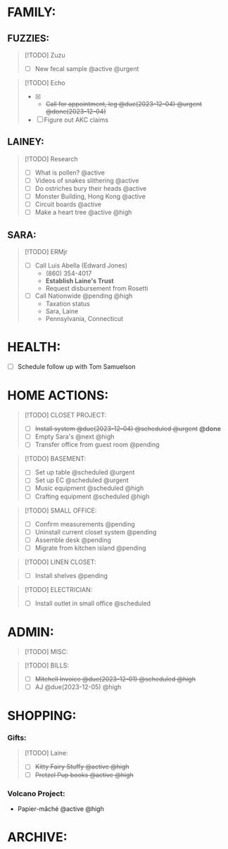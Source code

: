# FAMILY:
## FUZZIES:
> [!TODO] Zuzu
> - [ ] New fecal sample @active @urgent

> [!TODO] Echo
> - [x] - ~~Call for appointment, leg @due(2023-12-04) @urgent @done(2023-12-04)~~
> - [ ] Figure out AKC claims

## LAINEY:
> [!TODO] Research
> - [ ] What is pollen? @active
> - [ ] Videos of snakes slithering @active
> - [ ] Do ostriches bury their heads @active
> - [ ] Monster Building, Hong Kong @active
> - [ ] Circuit boards @active
> - [ ] Make a heart tree @active @high

## SARA:
> [!TODO] ERMjr
> - [ ] Call Luis Abella (Edward Jones)
   >   - (860) 354-4017
   >   - **Establish Laine's Trust**
   >   - Request disbursement from Rosetti
> - [ ] Call Nationwide @pending @high
   >   - Taxation status
   >   - Sara, Laine
   >   - Pennsylvania, Connecticut

# HEALTH:
- [ ] Schedule follow up with Tom Samuelson

# HOME ACTIONS:
> [!TODO] CLOSET PROJECT:
> -  [ ] ~~Install system @due(2023-12-04) @scheduled @urgent~~ **@done**
> -  [ ] Empty Sara's @next @high
> -  [ ] Transfer office from guest room @pending

> [!TODO] BASEMENT:
> - [ ] Set up table @scheduled @urgent
> - [ ] Set up EC @scheduled @urgent
> - [ ] Music equipment @scheduled @high
> - [ ] Crafting equipment @scheduled @high

> [!TODO] SMALL OFFICE:
> - [ ] Confirm measurements @pending
> - [ ] Uninstall current closet system @pending
> - [ ] Assemble desk @pending
> - [ ] Migrate from kitchen island @pending

> [!TODO] LINEN CLOSET:
> - [ ] Install shelves @pending

> [!TODO] ELECTRICIAN:
> - [ ] Install outlet in small office @scheduled

# ADMIN:
> [!TODO] MISC:

> [!TODO] BILLS:
> - [ ] ~~Mitchell Invoice @due(2023-12-01) @scheduled @high~~
> - [ ] AJ @due(2023-12-05) @high

# SHOPPING:
### Gifts:

> [!TODO] Laine:
> - [ ] ~~Kitty Fairy Stuffy @active @high~~
> - [ ] ~~Pretzel Pup books @active @high~~

### Volcano Project:
- Papier-mâché @active @high

# ARCHIVE: